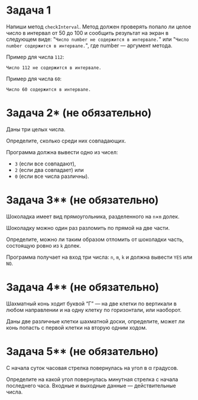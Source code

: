 # Задача 1

Напиши метод `checkInterval`. Метод должен проверять попало ли целое число в интервал от 50 до 100 и сообщить результат на экран в следующем виде: "`Число number не содержится в интервале.`" или "`Число number содержится в интервале.`", где number — аргумент метода.

Пример для числа `112`:
```
Число 112 не содержится в интервале.
```

Пример для числа `60`:
```
Число 60 содержится в интервале.
```

# Задача 2* (не обязательно)

Даны три целых числа.

Определите, сколько среди них совпадающих.

Программа должна вывести одно из чисел:
- `3` (если все совпадают),
- `2` (если два совпадает) или
- `0` (если все числа различны).

# Задача 3** (не обязательно)

Шоколадка имеет вид прямоугольника, разделенного на `n`×`m` долек.

Шоколадку можно один раз разломить по прямой на две части.

Определите, можно ли таким образом отломить от шоколадки часть, состоящую ровно из `k` долек.

Программа получает на вход три числа: `n`, `m`, `k` и должна вывести `YES` или `NO`.

# Задача 4** (не обязательно)

Шахматный конь ходит буквой “Г” — на две клетки по вертикали в любом направлении и на одну клетку по горизонтали, или наоборот.

Даны две различные клетки шахматной доски, определите, может ли конь попасть с первой клетки на вторую одним ходом.

# Задача 5** (не обязательно)

С начала суток часовая стрелка повернулась на угол в α градусов.

Определите на какой угол повернулась минутная стрелка с начала последнего часа. Входные и выходные данные — действительные числа.

